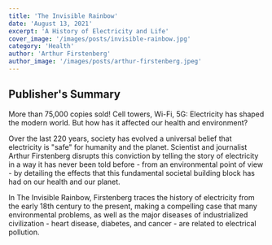 ```yaml
---
title: 'The Invisible Rainbow'
date: 'August 13, 2021'
excerpt: 'A History of Electricity and Life'
cover_image: '/images/posts/invisible-rainbow.jpg'
category: 'Health'
author: 'Arthur Firstenberg'
author_image: '/images/posts/arthur-firstenberg.jpeg'
---
```


## Publisher's Summary

More than 75,000 copies sold! Cell towers, Wi-Fi, 5G: Electricity has shaped the modern world. But how has it affected our health and environment?

Over the last 220 years, society has evolved a universal belief that electricity is "safe" for humanity and the planet. Scientist and journalist Arthur Firstenberg disrupts this conviction by telling the story of electricity in a way it has never been told before - from an environmental point of view - by detailing the effects that this fundamental societal building block has had on our health and our planet.

In The Invisible Rainbow, Firstenberg traces the history of electricity from the early 18th century to the present, making a compelling case that many environmental problems, as well as the major diseases of industrialized civilization - heart disease, diabetes, and cancer - are related to electrical pollution.
